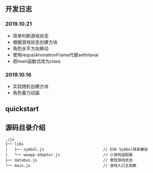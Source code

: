 ## 开发日志
### 2019.10.21
- 简单判断游戏状态
- 根据游戏状态创建方块
- 角色水平方向移动
- 使用requstAnimationFrame代替setIntaval
- 把main函数式改为class

### 2019.10.16
- 实现随机创建方块
- 角色蓄力动画

## quickstart

## 源码目录介绍
```
./js
├── libs
│   ├── symbol.js                          // ES6 Symbol简易兼容
│   └── weapp-adapter.js                   // 小游戏适配器
├── databus.js                             // 管控游戏状态
└── main.js                                // 游戏入口主函数

```